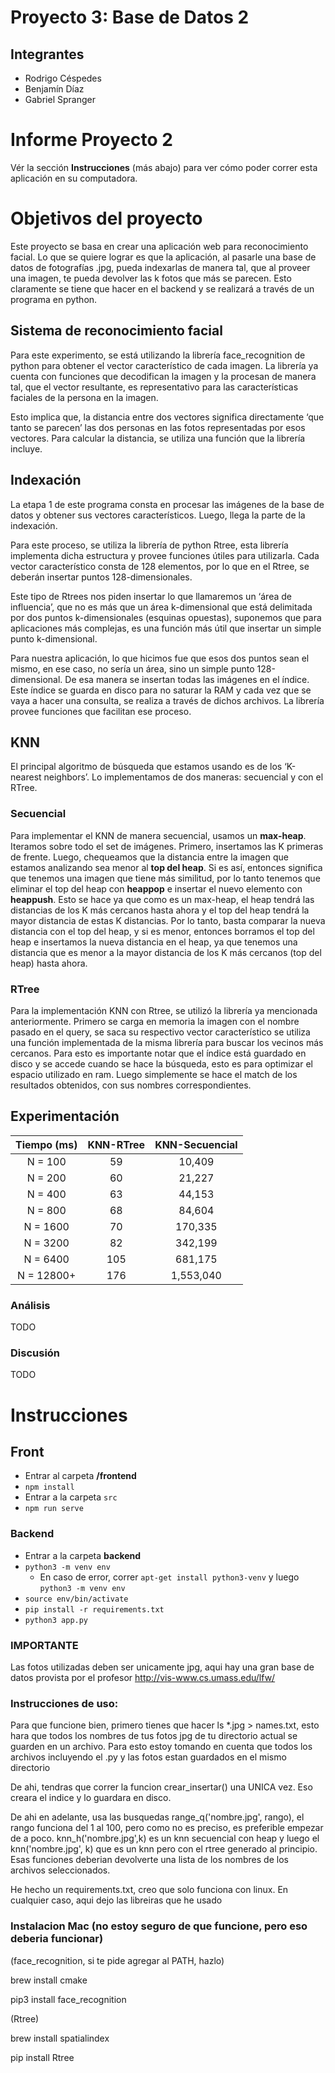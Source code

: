 # Proyecto 3: Base de Datos 2

## Integrantes
* Rodrigo Céspedes
* Benjamín Díaz
* Gabriel Spranger

# Informe Proyecto 2 

Vér la sección **Instrucciones** (más abajo) para ver cómo poder correr esta aplicación en su computadora.

# Objetivos del proyecto

Este proyecto se basa en crear una aplicación web para reconocimiento facial. Lo que se quiere lograr es que la aplicación, al pasarle una base de datos de fotografías .jpg, pueda indexarlas de manera tal, que al proveer una imagen, te pueda devolver las k fotos que más se parecen. Esto claramente se tiene que hacer en el backend y se realizará a través de un programa en python.

## Sistema de reconocimiento facial

Para este experimento, se está utilizando la librería face_recognition de python para obtener el vector característico de cada imagen. La librería ya cuenta con funciones que decodifican la imagen y la procesan de manera tal, que el vector resultante, es representativo para las características faciales de la persona en la imagen.

Esto implica que, la distancia entre dos vectores significa directamente ‘que tanto se parecen’ las dos personas en las fotos representadas por esos vectores. Para calcular la distancia, se utiliza una función que la librería incluye.

## Indexación

La etapa 1 de este programa consta en procesar las imágenes de la base de datos y obtener sus vectores característicos. Luego, llega la parte de la indexación. 

Para este proceso, se utiliza la librería de python Rtree, esta librería implementa dicha estructura y provee funciones útiles para utilizarla. Cada vector característico consta de 128 elementos, por lo que en el Rtree, se deberán insertar puntos 128-dimensionales. 

Este tipo de Rtrees nos piden insertar lo que llamaremos un ‘área de influencia’, que no es más que un área k-dimensional que está delimitada por dos puntos k-dimensionales (esquinas opuestas), suponemos que para aplicaciones más complejas, es una función más útil que insertar un simple punto k-dimensional.

Para nuestra aplicación, lo que hicimos fue que esos dos puntos sean el mismo, en ese caso, no sería un área, sino un simple punto 128-dimensional. De esa manera se insertan todas las imágenes en el índice. Este índice se guarda en disco para no saturar la RAM y cada vez que se vaya a hacer una consulta, se realiza a través de dichos archivos. La librería provee funciones que facilitan ese proceso.


## KNN


El principal algoritmo de búsqueda que estamos usando es de los ‘K-nearest neighbors’. Lo implementamos de dos maneras: secuencial y con el RTree.

### Secuencial

Para implementar el KNN de manera secuencial, usamos un **max-heap**. Iteramos sobre todo el set de imágenes. Primero, insertamos las K primeras de frente. Luego, chequeamos que la distancia entre la imagen que estamos analizando sea menor al **top del heap**. Si es así, entonces significa que tenemos una imagen que tiene más similitud, por lo tanto tenemos que eliminar el top del heap con **heappop** e insertar el nuevo elemento con **heappush**. Esto se hace ya que como es un max-heap, el heap tendrá las distancias de los K más cercanos hasta ahora y el top del heap tendrá la mayor distancia de estas K distancias. Por lo tanto, basta comparar la nueva distancia con el top del heap, y si es menor, entonces borramos el top del heap e insertamos la nueva distancia en el heap, ya que tenemos una distancia que es menor a la mayor distancia de los K más cercanos (top del heap) hasta ahora.

### RTree

Para la implementación KNN con Rtree, se utilizó la librería ya mencionada anteriormente. Primero se carga en memoria la imagen con el nombre pasado en el query, se saca su respectivo vector característico se utiliza una función implementada de la misma librería para buscar los vecinos más cercanos. Para esto es importante notar que el índice está guardado en disco y se accede cuando se hace la búsqueda, esto es para optimizar el espacio utilizado en ram. Luego simplemente se hace el match de los resultados obtenidos, con sus nombres correspondientes.

## Experimentación

| Tiempo (ms) | KNN-RTree | KNN-Secuencial
|:---:|:---:|:---:|
| N = 100 | 59 | 10,409 |
| N = 200 | 60 | 21,227 |
| N = 400 | 63 | 44,153 |
| N = 800 | 68 | 84,604 |
| N = 1600 | 70 | 170,335 |
| N = 3200 | 82 | 342,199 |
| N = 6400 | 105 | 681,175 |
| N = 12800+ | 176 | 1,553,040 |

### Análisis

TODO

### Discusión

TODO

# Instrucciones

## Front
* Entrar al carpeta **/frontend**
* `npm install`
* Entrar a la carpeta `src`
* `npm run serve`

### Backend
* Entrar a la carpeta **backend**
* `python3 -m venv env`
  * En caso de error, correr `apt-get install python3-venv` y luego `python3 -m venv env`
* `source env/bin/activate`
* `pip install -r requirements.txt`
* `python3 app.py`

### IMPORTANTE
Las fotos utilizadas deben ser unicamente jpg, aqui hay una gran base de datos provista por el profesor http://vis-www.cs.umass.edu/lfw/

### Instrucciones de uso:
Para que funcione bien, primero tienes que hacer ls *.jpg > names.txt,
esto hara que todos los nombres de tus fotos jpg de tu directorio actual se guarden
en un archivo. Para esto estoy tomando en cuenta que todos los archivos incluyendo el .py
y las fotos estan guardados en el mismo directorio

De ahi, tendras que correr la funcion crear_insertar() una UNICA vez. Eso creara
el indice y lo guardara en disco.

De ahi en adelante, usa las busquedas range_q('nombre.jpg', rango), el rango funciona del 1 al 100, pero 
como no es preciso, es preferible empezar de a poco. knn_h('nombre.jpg',k) es un knn secuencial con heap
y luego el knn('nombre.jpg', k) que es un knn pero con el rtree generado al principio. Esas funciones
deberian devolverte una lista de los nombres de los archivos seleccionados.

He hecho un requirements.txt, creo que solo funciona con linux. En cualquier caso, aqui dejo las libreiras que he usado

### Instalacion Mac (no estoy seguro de que funcione, pero eso deberia funcionar)

(face_recognition, si te pide agregar al PATH, hazlo)

brew install cmake

pip3 install face_recognition

(Rtree)

brew install spatialindex

pip install Rtree
